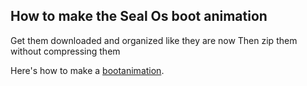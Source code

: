 ## How to make the Seal Os boot animation 

Get them downloaded and organized like they are now
Then zip them without compressing them

Here's how to make a [bootanimation](https://android.googlesource.com/platform/frameworks/base/+/master/cmds/bootanimation/FORMAT.md).
